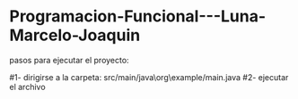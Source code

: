 # Programacion-Funcional---Luna-Marcelo-Joaquin

pasos para ejecutar el proyecto:

#1- dirigirse a la carpeta: src/main/java\org\example/main.java
#2- ejecutar el archivo
